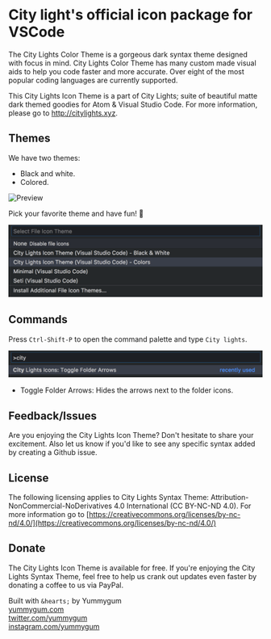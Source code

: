 # City light's official icon package for VSCode

The City Lights Color Theme is a gorgeous dark syntax theme designed with focus in mind. City Lights Color Theme has many custom made visual aids to help you code faster and more accurate. Over eight of the most popular coding languages are currently supported.

This City Lights Icon Theme is a part of City Lights; suite of beautiful matte dark themed goodies for Atom & Visual Studio Code. For more information, please go to http://citylights.xyz.

## Themes
We have two themes:
- Black and white.
- Colored.

![Preview](https://raw.githubusercontent.com/yummygum/city-lights-icons-vsc/master/city-lights-icon-preview.gif)

Pick your favorite theme and have fun! :tada:

![Now with colors theme](https://github.com/Yummygum/city-lights-icons-vsc/raw/master/images/icon_themes.png)

## Commands
Press `Ctrl-Shift-P` to open the command palette and type `City lights`.

![Commands](https://github.com/Yummygum/city-lights-icons-vsc/raw/master/images/commands.png)

- Toggle Folder Arrows: Hides the arrows next to the folder icons.

## Feedback/Issues
Are you enjoying the City Lights Icon Theme? Don't hesitate to share your excitement. Also let us know if you'd like to see any specific syntax added by creating a Github issue. 

## License
The following licensing applies to City Lights Syntax Theme: Attribution-NonCommercial-NoDerivatives 4.0 International (CC BY-NC-ND 4.0). For more information go to [https://creativecommons.org/licenses/by-nc-nd/4.0/](https://creativecommons.org/licenses/by-nc-nd/4.0/)

## Donate
The City Lights Icon Theme is available for free. If you're enjoying the City Lights Syntax Theme, feel free to help us crank out updates even faster by donating a coffee to us via PayPal.

Built with `&hearts;` by Yummygum <br/>
[yummygum.com](https://yummygum.com) <br/>
[twitter.com/yummygum](http://twitter.com/yummygum) <br/>
[instagram.com/yummygum](https://instagram.com/yummygum) <br/>